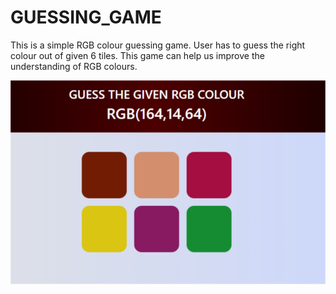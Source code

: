 # GUESSING_GAME
<p> This is a simple RGB colour guessing game. User has to guess the right colour out of given 6 tiles. This game can help us improve the understanding of RGB colours.</p>
<img src="https://github.com/varshika03/GUESSING_GAME/blob/master/Demo.png"></img>
